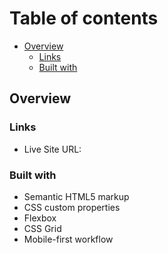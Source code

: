 # Table of contents

- [Overview](#overview)
  - [Links](#links)
  - [Built with](#built-with)


## Overview

### Links

- Live Site URL:

### Built with

- Semantic HTML5 markup
- CSS custom properties
- Flexbox
- CSS Grid
- Mobile-first workflow
